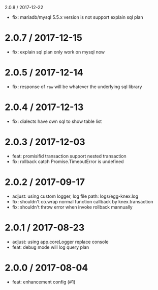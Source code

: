 2.0.8 / 2017-12-22
  * fix: mariadb/mysql 5.5.x version is not support explain sql plan

2.0.7 / 2017-12-15
==================
  * fix: explain sql plan only work on mysql now

2.0.5 / 2017-12-14
==================
  * fix: response of `raw`  will be whatever the underlying sql library

2.0.4 / 2017-12-13
==================
  * fix: dialects have own sql to show table list

2.0.3 / 2017-12-03
==================
  * feat: promisifid transaction support nested transaction
  * fix: rollback catch Promise.TimeoutError is undefined

2.0.2 / 2017-09-17
==================

  * adjust: using custom logger, log file path: logs/egg-knex.log
  * fix: shouldn't co.wrap normal function callback by knex.transaction
  * fix: shouldn't throw error when invoke rollback mannually

2.0.1 / 2017-08-23
==================
  * adjust: using app.coreLogger replace console
  * feat: debug mode will log query plan

2.0.0 / 2017-08-04
==================

  * feat: enhancement config  (#1)
